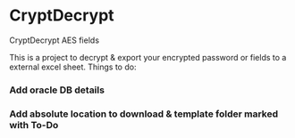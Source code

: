 # CryptDecrypt
CryptDecrypt AES fields

This is a project to decrypt & export your encrypted password or fields to a external excel sheet.
Things to do:
### Add oracle DB details
### Add absolute location to download & template folder marked with To-Do
